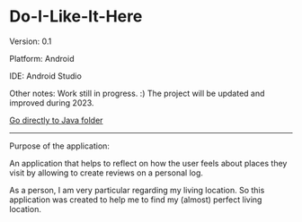 # Do-I-Like-It-Here

Version: 0.1

Platform: Android

IDE: Android Studio

Other notes: Work still in progress. :) The project will be updated and improved during 2023.

<a href="https://github.com/Tschokkinen/Do-I-Like-It-Here/tree/master/app/src/main/java/com/tschokkinen/doilikeithere">Go directly to Java folder</a> 

------

Purpose of the application:

An application that helps to reflect on how the user feels about places they visit by allowing to create reviews on a personal log.


As a person, I am very particular regarding my living location. So this application was created to help me to find my (almost) perfect living location.
